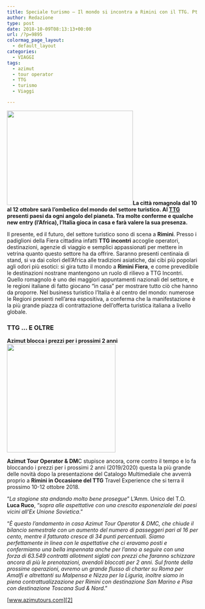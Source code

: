 ```yaml
---
title: Speciale turismo – Il mondo si incontra a Rimini con il TTG. Pt. 4
author: Redazione
type: post
date: 2018-10-09T08:13:13+00:00
url: /?p=9895
colormag_page_layout:
  - default_layout
categories:
  - VIAGGI
tags:
  - azimut
  - tour operator
  - TTG
  - turismo
  - Viaggi

---
```

**<img decoding="async" loading="lazy" class=" wp-image-9796 alignleft" src="https://progressonline.it/wp-content/uploads/2018/10/1535527349ba576f1cebf19e13225cdd498927d7a4-300x225.png" alt="" width="331" height="248" />La città romagnola dal 10 al 12 ottobre sarà l’ombelico del mondo del settore turistico. Al [TTG][1] presenti paesi da ogni angolo del pianeta. Tra molte conferme e qualche new entry (l’Africa), l’Italia gioca in casa e farà valere la sua presenza.**

Il presente, ed il futuro, del settore turistico sono di scena a **Rimini**. Presso i padiglioni della Fiera cittadina infatti **TTG incontri** accoglie operatori, destinazioni, agenzie di viaggio e semplici appassionati per mettere in vetrina quanto questo settore ha da offrire. Saranno presenti centinaia di stand, si va dai colori dell’Africa alle tradizioni asiatiche, dai cibi più popolari agli odori più esotici: si gira tutto il mondo a **Rimini Fiera**, e come prevedibile le destinazioni nostrane mantengono un ruolo di rilievo a TTG Incontri. Quello romagnolo è uno dei maggiori appuntamenti nazionali del settore, e le regioni italiane di fatto giocano “in casa” per mostrare tutto ciò che hanno da proporre. Nel business turistico l’Italia è al centro del mondo: numerose le Regioni presenti nell’area espositiva, a conferma che la manifestazione è la più grande piazza di contrattazione dell&#8217;offerta turistica italiana a livello globale.

### **TTG … E OLTRE**

**Azimut blocca i prezzi per i prossimi 2 anni<img decoding="async" loading="lazy" class=" wp-image-9799 alignright" src="https://progressonline.it/wp-content/uploads/2018/10/images.jpg" alt="" width="285" height="285" />**

**Azimut Tour Operator & DM**C stupisce ancora, corre contro il tempo e lo fa bloccando i prezzi per i prossimi 2 anni (2019/2020) questa la più grande delle novità dopo la presentazione del Catalogo Multimediale che avverrà proprio a **Rimini in Occasione del TTG** Travel Experience che si terra il prossimo 10-12 ottobre 2018.

&#8220;_La stagione sta andando molto bene prosegue_&#8221; L’Amm. Unico del T.O. **Luca Ruco**, &#8220;_sopra alle aspettative con una crescita esponenziale dei paesi vicini all’Ex Unione Sovietica_.&#8221;

&#8220;_È questo l’andamento in casa Azimut Tour Operator & DMC, che chiude il bilancio semestrale con un aumento del numero di passeggeri pari al 16 per cento, mentre il fatturato cresce di 34 punti percentuali. Siamo perfettamente in linea con le aspettative che ci eravamo posti e confermiamo una bella impennata anche per l’anno a seguire con una forza di 63.549 contratti allotment siglati con prezzi che faranno schizzare ancora di più le prenotazioni, avendoli bloccati per 2 anni. Sul fronte della prossime operazioni, avremo un grande flusso di charter su Roma per Amalfi e altrettanti su Malpensa e Nizza per la Liguria, inoltre siamo in piena contrattualizzazione per Rimini con destinazione San Marino e Pisa con destinazione Toscana Sud & Nord_.&#8221;

[www.azimutours.com][2]

 [1]: https://progressonline.it/mondo-si-incontra-rimini-2/
 [2]: https://www.azimutours.com
